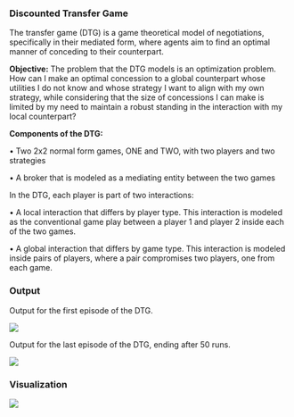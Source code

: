 ### Discounted Transfer Game

The transfer game (DTG) is a game theoretical model of negotiations, specifically in their mediated form, where agents aim to find an optimal manner of conceding to their counterpart.


**Objective:** The problem that the DTG models is an optimization problem. How can I make an optimal concession to a global counterpart whose utilities I do not know and whose strategy I want to align with my own strategy, while considering that the size of concessions I can make is limited by my need to maintain a robust standing in the interaction with my local counterpart?

**Components of the DTG:** 

• Two 2x2 normal form games, ONE and TWO, with two players and two strategies

• A broker that is modeled as a mediating entity between the two games

In the DTG, each player is part of two interactions:

• A local interaction that differs by player type. This interaction is modeled as the conventional game play between a player 1 and player 2 inside each of the two games.

• A global interaction that differs by game type. This interaction is modeled inside pairs of players, where a pair compromises two players, one from each game.

### Output 

Output for the first episode of the DTG.

![](https://github.com/LeoQK/TransferGame/blob/master/docs/DTG_out_e0.JPG)

Output for the last episode of the DTG, ending after 50 runs.

![](https://github.com/LeoQK/TransferGame/blob/master/docs/final02.JPG)

### Visualization

![](https://github.com/LeoQK/TransferGame/blob/master/docs/Vis01.JPG)
